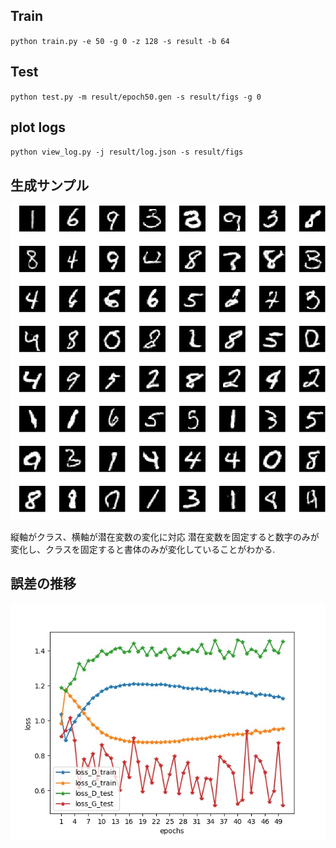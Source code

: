 ## Train
`python train.py -e 50 -g 0 -z 128 -s result -b 64`

## Test
`python test.py -m result/epoch50.gen -s result/figs -g 0`

## plot logs
`python view_log.py -j result/log.json -s result/figs`

## 生成サンプル
![生成サンプル](https://github.com/wrb0312/for_labo/blob/master/gan/result/figs/result.jpg)

縦軸がクラス、横軸が潜在変数の変化に対応
潜在変数を固定すると数字のみが変化し、クラスを固定すると書体のみが変化していることがわかる.

## 誤差の推移
![誤差変化](https://github.com/wrb0312/for_labo/blob/master/gan/result/figs/loss.jpg)
